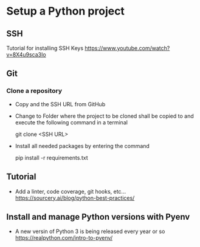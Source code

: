# Setup a Python project

## SSH

Tutorial for installing SSH Keys <https://www.youtube.com/watch?v=8X4u9sca3Io>

## Git

### Clone a repository

- Copy and the SSH URL from GitHub
- Change to Folder where the project to be cloned shall be copied to and execute the following command in a terminal

  git clone \<SSH URL\>

- Install all needed packages by entering the command

  pip install -r requirements.txt

## Tutorial

- Add a linter, code coverage, git hooks, etc... <https://sourcery.ai/blog/python-best-practices/>

## Install and manage Python versions with Pyenv

- A new versin of Python 3 is being released every year or so <https://realpython.com/intro-to-pyenv/>

